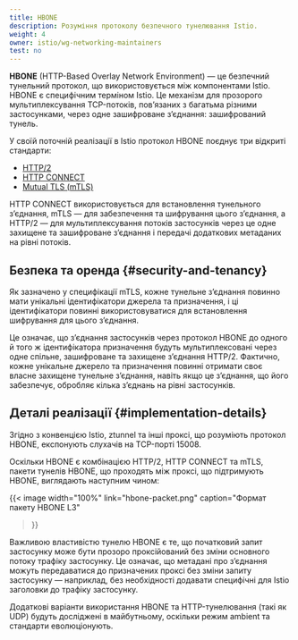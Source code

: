 ```yaml
---
title: HBONE
description: Розуміння протоколу безпечного тунелювання Istio.
weight: 4
owner: istio/wg-networking-maintainers
test: no
---
```


**HBONE** (HTTP-Based Overlay Network Environment) — це безпечний тунельний протокол, що використовується між компонентами Istio. HBONE є специфічним терміном Istio. Це механізм для прозорого мультиплексування TCP-потоків, повʼязаних з багатьма різними застосунками, через одне зашифроване зʼєднання: зашифрований тунель.

У своїй поточній реалізації в Istio протокол HBONE поєднує три відкриті стандарти:

- [HTTP/2](https://httpwg.org/specs/rfc7540.html)
- [HTTP CONNECT](https://developer.mozilla.org/en-US/docs/Web/HTTP/Methods/CONNECT)
- [Mutual TLS (mTLS)](https://datatracker.ietf.org/doc/html/rfc8446)

HTTP CONNECT використовується для встановлення тунельного зʼєднання, mTLS — для забезпечення та шифрування цього зʼєднання, а HTTP/2 — для мультиплексування потоків застосунків через це одне захищене та зашифроване зʼєднання і передачі додаткових метаданих на рівні потоків.

## Безпека та оренда {#security-and-tenancy}

Як зазначено у специфікації mTLS, кожне тунельне зʼєднання повинно мати унікальні ідентифікатори джерела та призначення, і ці ідентифікатори повинні використовуватися для встановлення шифрування для цього зʼєднання.

Це означає, що зʼєднання застосунків через протокол HBONE до одного й того ж ідентифікатора призначення будуть мультиплексовані через одне спільне, зашифроване та захищене зʼєднання HTTP/2. Фактично, кожне унікальне джерело та призначення повинні отримати своє власне захищене тунельне зʼєднання, навіть якщо це зʼєднання, що його забезпечує, обробляє кілька зʼєднань на рівні застосунків.

## Деталі реалізації {#implementation-details}

Згідно з конвенцією Istio, ztunnel та інші проксі, що розуміють протокол HBONE, експонують слухачів на TCP-порті 15008.

Оскільки HBONE є комбінацією HTTP/2, HTTP CONNECT та mTLS, пакети тунелів HBONE, що проходять між проксі, що підтримують HBONE, виглядають наступним чином:

{{< image width="100%"
link="hbone-packet.png"
caption="Формат пакету HBONE L3"
>}}

Важливою властивістю тунелю HBONE є те, що початковий запит застосунку може бути прозоро проксійований без зміни основного потоку трафіку застосунку. Це означає, що метадані про зʼєднання можуть передаватися до призначених проксі без зміни запиту застосунку — наприклад, без необхідності додавати специфічні для Istio заголовки до трафіку застосунку.

Додаткові варіанти використання HBONE та HTTP-тунелювання (такі як UDP) будуть досліджені в майбутньому, оскільки режим ambient та стандарти еволюціонують.
